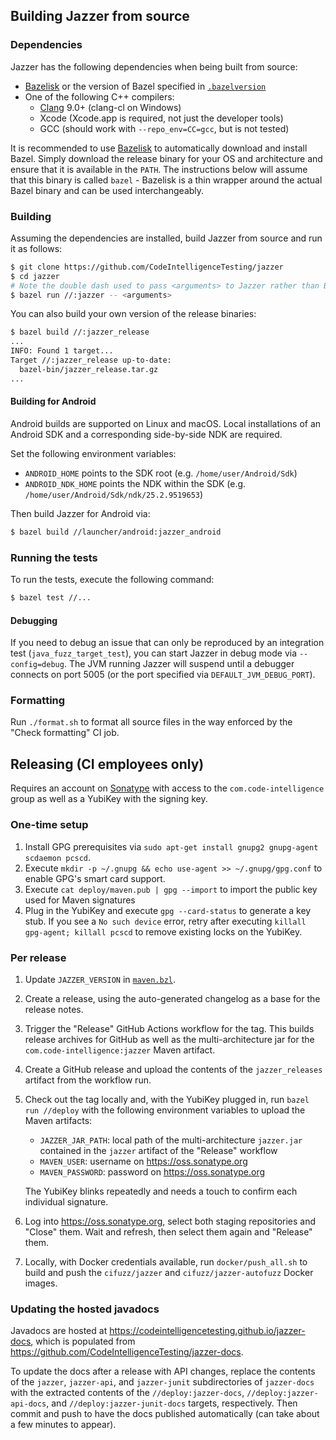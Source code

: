 ## Building Jazzer from source

### Dependencies

Jazzer has the following dependencies when being built from source:

* [Bazelisk](https://github.com/bazelbuild/bazelisk) or the version of Bazel specified in [`.bazelversion`](.bazelversion)
* One of the following C++ compilers:
  * [Clang](https://clang.llvm.org/) 9.0+ (clang-cl on Windows)
  * Xcode (Xcode.app is required, not just the developer tools)
  * GCC (should work with `--repo_env=CC=gcc`, but is not tested)

It is recommended to use [Bazelisk](https://github.com/bazelbuild/bazelisk) to automatically download and install Bazel.
Simply download the release binary for your OS and architecture and ensure that it is available in the `PATH`.
The instructions below will assume that this binary is called `bazel` - Bazelisk is a thin wrapper around the actual Bazel binary and can be used interchangeably.

### Building

Assuming the dependencies are installed, build Jazzer from source and run it as follows:

```bash
$ git clone https://github.com/CodeIntelligenceTesting/jazzer
$ cd jazzer
# Note the double dash used to pass <arguments> to Jazzer rather than Bazel.
$ bazel run //:jazzer -- <arguments>
```

You can also build your own version of the release binaries:

```bash
$ bazel build //:jazzer_release
...
INFO: Found 1 target...
Target //:jazzer_release up-to-date:
  bazel-bin/jazzer_release.tar.gz
...
```

#### Building for Android

Android builds are supported on Linux and macOS.
Local installations of an Android SDK and a corresponding side-by-side NDK are required.

Set the following environment variables:
* `ANDROID_HOME` points to the SDK root (e.g. `/home/user/Android/Sdk`)
* `ANDROID_NDK_HOME` points the NDK within the SDK (e.g. `/home/user/Android/Sdk/ndk/25.2.9519653`)

Then build Jazzer for Android via:

``` bash
$ bazel build //launcher/android:jazzer_android
```

### Running the tests

To run the tests, execute the following command:

```bash
$ bazel test //...
```

#### Debugging

If you need to debug an issue that can only be reproduced by an integration test (`java_fuzz_target_test`), you can start Jazzer in debug mode via `--config=debug`.
The JVM running Jazzer will suspend until a debugger connects on port 5005 (or the port specified via `DEFAULT_JVM_DEBUG_PORT`).

### Formatting

Run `./format.sh` to format all source files in the way enforced by the "Check formatting" CI job.

## Releasing (CI employees only)

Requires an account on [Sonatype](https://issues.sonatype.org) with access to the `com.code-intelligence` group as well as a YubiKey with the signing key.

### One-time setup

1. Install GPG prerequisites via `sudo apt-get install gnupg2 gnupg-agent scdaemon pcscd`.
2. Execute `mkdir -p ~/.gnupg && echo use-agent >> ~/.gnupg/gpg.conf` to enable GPG's smart card support.
3. Execute `cat deploy/maven.pub | gpg --import` to import the public key used for Maven signatures
4. Plug in the YubiKey and execute `gpg --card-status` to generate a key stub.
   If you see a `No such device` error, retry after executing `killall gpg-agent; killall pcscd` to remove existing locks on the YubiKey.

### Per release

1. Update `JAZZER_VERSION` in [`maven.bzl`](maven.bzl).
2. Create a release, using the auto-generated changelog as a base for the release notes.
3. Trigger the "Release" GitHub Actions workflow for the tag.
   This builds release archives for GitHub as well as the multi-architecture jar for the `com.code-intelligence:jazzer` Maven artifact.
4. Create a GitHub release and upload the contents of the `jazzer_releases` artifact from the workflow run.
5. Check out the tag locally and, with the YubiKey plugged in, run `bazel run //deploy` with the following environment variables to upload the Maven artifacts:
    * `JAZZER_JAR_PATH`: local path of the multi-architecture `jazzer.jar` contained in the `jazzer` artifact of the "Release" workflow
    * `MAVEN_USER`: username on https://oss.sonatype.org
    * `MAVEN_PASSWORD`: password on https://oss.sonatype.org

   The YubiKey blinks repeatedly and needs a touch to confirm each individual signature.
6. Log into https://oss.sonatype.org, select both staging repositories and "Close" them.
   Wait and refresh, then select them again and "Release" them.
7. Locally, with Docker credentials available, run `docker/push_all.sh` to build and push the `cifuzz/jazzer` and `cifuzz/jazzer-autofuzz` Docker images.

### Updating the hosted javadocs

Javadocs are hosted at https://codeintelligencetesting.github.io/jazzer-docs, which is populated from https://github.com/CodeIntelligenceTesting/jazzer-docs.

To update the docs after a release with API changes, replace the contents of the `jazzer`, `jazzer-api`, and `jazzer-junit` subdirectories of `jazzer-docs` with the extracted contents of the `//deploy:jazzer-docs`, `//deploy:jazzer-api-docs`, and `//deploy:jazzer-junit-docs` targets, respectively.
Then commit and push to have the docs published automatically (can take about a few minutes to appear).
